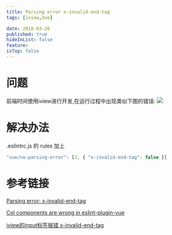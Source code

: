 ```yaml
---
title: Parsing error x-invalid-end-tag
tags: [iview,Vue]

date: 2018-03-26
published: true
hideInList: false
feature: 
isTop: false
---
```








# 问题

前端时间使用iview进行开发,在运行过程中出现类似下图的错误:
![](http://ww1.sinaimg.cn/large/006wYWbGly1fpq8cymukrj30gi04xmxq.jpg)

# 解决办法

.eslintrc.js 的 rules 加上

```javascript
"vue/no-parsing-error": [2, { "x-invalid-end-tag": false }]
```

# 参考链接

[Parsing error: x-invalid-end-tag](https://github.com/vuejs/vetur/issues/588)

[Col components are wrong in eslint-plugin-vue](https://github.com/iview/iview/issues/2828)

[iview的input标签报错 x-invalid-end-tag](https://segmentfault.com/q/1010000013227727)
